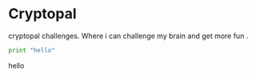 # Cryptopal
cryptopal challenges.
Where i can challenge my brain and get more fun .
```python
print "hello"
```
hello 

